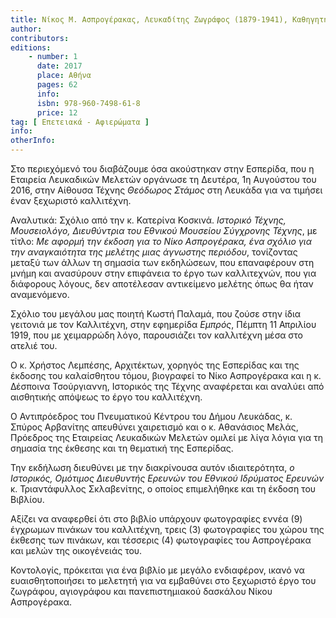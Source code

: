 ```yaml
---
title: Νίκος Μ. Ασπρογέρακας, Λευκαδίτης Ζωγράφος (1879-1941), Καθηγητής Ε.Μ. Πολυτεχνείου
author:
contributors:
editions:
    - number: 1
      date: 2017
      place: Αθήνα
      pages: 62
      info:
      isbn: 978-960-7498-61-8
      price: 12
tag: [ Επετειακά - Αφιερώματα ]
info:
otherInfo:
---
```


Στο περιεχόμενό του διαβάζουμε όσα ακούστηκαν στην Εσπερίδα, που η Εταιρεία Λευκαδικών Μελετών οργάνωσε τη Δευτέρα, 1η Αυγούστου του 2016, στην Αίθουσα Τέχνης *Θεόδωρος Στάμος* στη Λευκάδα για να τιμήσει έναν ξεχωριστό καλλιτέχνη.

Αναλυτικά: Σχόλιο από την κ. Κατερίνα Κοσκινά. *Ιστορικό Τέχνης, Μουσειολόγο, Διευθύντρια* *του Εθνικού Μουσείου Σύγχρονης Τέχνης*, με τίτλο: *Με αφορμή την έκδοση για το Νίκο Ασπρογέρακα, ένα σχόλιο για την αναγκαιότητα της μελέτης μιας άγνωστης περιόδου*, τονίζοντας μεταξύ των άλλων τη σημασία των εκδηλώσεων, που επαναφέρουν στη μνήμη και ανασύρουν στην επιφάνεια το έργο των καλλιτεχνών, που για διάφορους λόγους, δεν αποτέλεσαν αντικείμενο μελέτης όπως θα ήταν αναμενόμενο.

Σχόλιο του μεγάλου μας ποιητή Κωστή Παλαμά, που ζούσε στην ίδια γειτονιά με τον Καλλιτέχνη, στην εφημερίδα *Εμπρός*, Πέμπτη 11 Απριλίου 1919, που με χειμαρρώδη λόγο, παρουσιάζει τον καλλιτέχνη μέσα στο ατελιέ του.

Ο κ. Χρήστος Λεμπέσης, Αρχιτέκτων, χορηγός της Εσπερίδας και της έκδοσης του καλαίσθητου τόμου, βιογραφεί το Νίκο Ασπρογέρακα και η κ. Δέσποινα Τσούργιαννη, Ιστορικός της Τέχνης αναφέρεται και αναλύει από αισθητικής απόψεως το έργο του καλλιτέχνη.

Ο Αντιπρόεδρος του Πνευματικού Κέντρου του Δήμου Λευκάδας, κ. Σπύρος Αρβανίτης απευθύνει χαιρετισμό και ο κ. Αθανάσιος Μελάς, Πρόεδρος της Εταιρείας Λευκαδικών Μελετών ομιλεί με λίγα λόγια  για τη σημασία της έκθεσης και τη θεματική της Εσπερίδας.

Την εκδήλωση διευθύνει με την διακρίνουσα αυτόν ιδιαιτερότητα, *ο Ιστορικός, Ομότιμος* *Διευθυντής Ερευνών του Εθνικού Ιδρύματος Ερευνών* κ. Τριαντάφυλλος Σκλαβενίτης, ο οποίος επιμελήθηκε και τη έκδοση του Βιβλίου.

Αξίζει να αναφερθεί ότι στο βιβλίο υπάρχουν φωτογραφίες εννέα \(9\) έγχρωμων πινάκων του καλλιτέχνη, τρεις \(3\) φωτογραφίες του χώρου της έκθεσης των πινάκων, και τέσσερις \(4\) φωτογραφίες του Ασπρογέρακα και μελών της οικογένειάς του.

Κοντολογίς, πρόκειται για ένα βιβλίο με μεγάλο ενδιαφέρον, ικανό να ευαισθητοποιήσει το μελετητή για να εμβαθύνει στο ξεχωριστό έργο του ζωγράφου, αγιογράφου και πανεπιστημιακού δασκάλου Νίκου Ασπρογέρακα.

